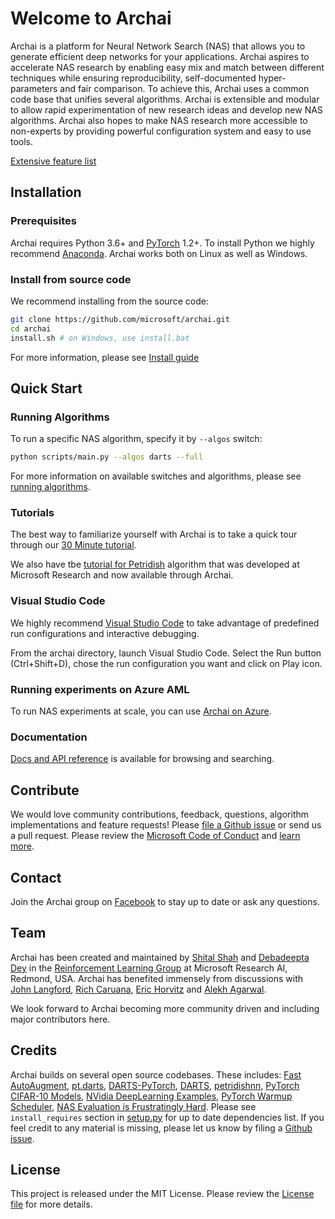 # Welcome to Archai

Archai is a platform for Neural Network Search (NAS) that allows you to generate efficient deep networks for your applications. Archai aspires to accelerate NAS research by enabling easy mix and match between different techniques while ensuring reproducibility, self-documented hyper-parameters and fair comparison. To achieve this, Archai uses a common code base that unifies several algorithms. Archai is extensible and modular to allow rapid experimentation of new research ideas and develop new NAS algorithms. Archai also hopes to make NAS research more accessible to non-experts by providing powerful configuration system and easy to use tools.

[Extensive feature list](docs/features.md)

## Installation

### Prerequisites

Archai requires Python 3.6+ and [PyTorch](https://pytorch.org/get-started/locally/) 1.2+. To install Python we highly recommend [Anaconda](https://www.anaconda.com/products/individual#Downloads). Archai works both on Linux as well as Windows.

### Install from source code

We recommend installing from the source code:

```bash
git clone https://github.com/microsoft/archai.git
cd archai
install.sh # on Windows, use install.bat
```

For more information, please see [Install guide](docs/install.md)

## Quick Start

### Running Algorithms

To run a specific NAS algorithm, specify it by `--algos` switch:

```bash
python scripts/main.py --algos darts --full
```

For more information on available switches and algorithms, please see [running algorithms](docs/blitz.md#running-existing-algorithms).

### Tutorials

The best way to familiarize yourself with Archai is to take a quick tour through our [30 Minute tutorial](docs/blitz.md).

We also have tbe [tutorial for Petridish](docs/petridish.md) algorithm that was developed at Microsoft Research and now available through Archai.

### Visual Studio Code

We highly recommend [Visual Studio Code](https://code.visualstudio.com/) to take advantage of predefined run configurations and interactive debugging.

From the archai directory, launch Visual Studio Code. Select the Run button (Ctrl+Shift+D), chose the run configuration you want and click on Play icon.

### Running experiments on Azure AML

To run NAS experiments at scale, you can use [Archai on Azure](tools/azure/README.md).

### Documentation

[Docs and API reference](https://microsoft.github.io/archai) is available for browsing and searching.

## Contribute

We would love community contributions, feedback, questions, algorithm implementations and feature requests! Please [file a Github issue](https://github.com/microsoft/archai/issues/new) or send us a pull request. Please review the [Microsoft Code of Conduct](https://opensource.microsoft.com/codeofconduct/) and [learn more](https://github.com/microsoft/archai/blob/master/CONTRIBUTING.md).

## Contact

Join the Archai group on [Facebook](https://www.facebook.com/groups/1133660130366735/) to stay up to date or ask any questions.

## Team
Archai has been created and maintained by [Shital Shah](https://shitalshah.com) and [Debadeepta Dey](www.debadeepta.com) in the [Reinforcement Learning Group](https://www.microsoft.com/en-us/research/group/reinforcement-learning-redmond/) at Microsoft Research AI, Redmond, USA. Archai has benefited immensely from discussions with [John Langford](https://www.microsoft.com/en-us/research/people/jcl/), [Rich Caruana](https://www.microsoft.com/en-us/research/people/rcaruana/), [Eric Horvitz](https://www.microsoft.com/en-us/research/people/horvitz/) and [Alekh Agarwal](https://www.microsoft.com/en-us/research/people/alekha/).

We look forward to Archai becoming more community driven and including major contributors here.

## Credits

Archai builds on several open source codebases. These includes: [Fast AutoAugment](https://github.com/kakaobrain/fast-autoaugment), [pt.darts](https://github.com/khanrc/pt.darts), [DARTS-PyTorch](https://github.com/dragen1860/DARTS-PyTorch), [DARTS](https://github.com/quark0/darts), [petridishnn](https://github.com/microsoft/petridishnn), [PyTorch CIFAR-10 Models](https://github.com/huyvnphan/PyTorch-CIFAR10), [NVidia DeepLearning Examples](https://github.com/NVIDIA/DeepLearningExamples), [PyTorch Warmup Scheduler](https://github.com/ildoonet/pytorch-gradual-warmup-lr), [NAS Evaluation is Frustratingly Hard](https://github.com/antoyang/NAS-Benchmark). Please see `install_requires` section in [setup.py](setup.py) for up to date dependencies list. If you feel credit to any material is missing, please let us know by filing a [Github issue](https://github.com/microsoft/archai/issues/new).

## License

This project is released under the MIT License. Please review the [License file](LICENSE.txt) for more details.
